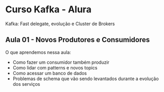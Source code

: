# Curso Kafka - Alura

Kafka: Fast delegate, evolução e Cluster de Brokers

## Aula 01 - Novos Produtores e Consumidores

O que aprendemos nessa aula:

- Como fazer um consumidor também produzir
- Como lidar com patterns e novos topics
- Como acessar um banco de dados
- Problemas de schema que vão sendo levantados durante a evolução dos serviços
